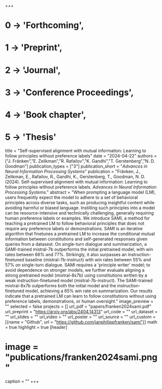 +++
# 0 -> 'Forthcoming',
# 1 -> 'Preprint',
# 2 -> 'Journal',
# 3 -> 'Conference Proceedings',
# 4 -> 'Book chapter',
# 5 -> 'Thesis'

title = "Self-supervised alignment with mutual information: Learning to follow principles without preference labels"
date = "2024-04-22"
authors = ["J. Fränken","E. Zelikman","R. Rafailov","K. Gandhi","T. Gerstenberg","N. D. Goodman"]
publication_types = ["3"]
publication_short = "_Advances in Neural Information Processing Systems_"
publication = "Fränken, J., Zelikman, E., Rafailov, R., Gandhi, K., Gerstenberg, T., Goodman, N. D. (2024). Self-supervised alignment with mutual information: Learning to follow principles without preference labels. _Advances in Neural Information Processing Systems_."
abstract = "When prompting a language model (LM), users frequently expect the model to adhere to a set of behavioral principles across diverse tasks, such as producing insightful content while avoiding harmful or biased language. Instilling such principles into a model can be resource-intensive and technically challenging, generally requiring human preference labels or examples. We introduce SAMI, a method for teaching a pretrained LM to follow behavioral principles that does not require any preference labels or demonstrations. SAMI is an iterative algorithm that finetunes a pretrained LM to increase the conditional mutual information between constitutions and self-generated responses given queries from a datasest. On single-turn dialogue and summarization, a SAMI-trained mistral-7b outperforms the initial pretrained model, with win rates between 66% and 77%. Strikingly, it also surpasses an instruction-finetuned baseline (mistral-7b-instruct) with win rates between 55% and 57% on single-turn dialogue. SAMI requires a 'principle writer' model; to avoid dependence on stronger models, we further evaluate aligning a strong pretrained model (mixtral-8x7b) using constitutions written by a weak instruction-finetuned model (mistral-7b-instruct). The SAMI-trained mixtral-8x7b outperforms both the initial model and the instruction-finetuned model, achieving a 65% win rate on summarization. Our results indicate that a pretrained LM can learn to follow constitutions without using preference labels, demonstrations, or human oversight."
image_preview = ""
selected = false
projects = []
url_pdf = "papers/franken2024sami.pdf"
url_preprint = "https://arxiv.org/abs/2404.14313"
url_code = ""
url_dataset = ""
url_slides = ""
url_video = ""
url_poster = ""
url_source = ""
url_custom = [{name = "Github", url = "https://github.com/janphilippfranken/sami"}]
math = true
highlight = true
[header]
# image = "publications/franken2024sami.png"
caption = ""
+++